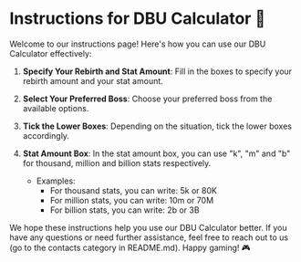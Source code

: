 # Instructions for DBU Calculator 📝

Welcome to our instructions page! Here's how you can use our DBU Calculator effectively:

1. **Specify Your Rebirth and Stat Amount**: Fill in the boxes to specify your rebirth amount and your stat amount.

2. **Select Your Preferred Boss**: Choose your preferred boss from the available options.

3. **Tick the Lower Boxes**: Depending on the situation, tick the lower boxes accordingly.

4. **Stat Amount Box**: In the stat amount box, you can use "k", "m" and "b" for thousand, million and billion stats respectively. 

    - Examples: 
        - For thousand stats, you can write: 5k or 80K
        - For million stats, you can write: 10m or 70M
        - For billion stats, you can write: 2b or 3B

We hope these instructions help you use our DBU Calculator better. If you have any questions or need further assistance, feel free to reach out to us (go to the contacts category in README.md). Happy gaming! 🎮
